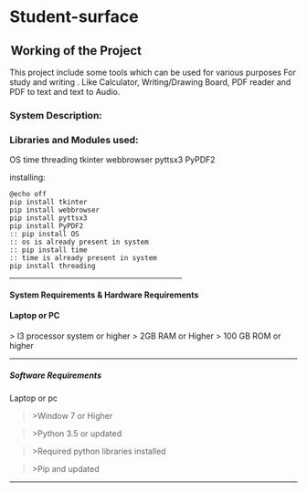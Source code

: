 # Student-surface
<basefont font-size="20px">
<legend><h2>Working of the Project</h2></legend>
<p> This project include some tools which can be used for various purposes
For study and writing .
Like Calculator, Writing/Drawing Board, PDF reader and PDF to text
 and text to Audio.</pre>
<legend><h3>System Description:</h3></legend>
<h3>Libraries and Modules used:</h3>
<p>
OS
time
threading
tkinter
webbrowser
pyttsx3
PyPDF2
 
installing:

```
@echo off
pip install tkinter
pip install webbrowser
pip install pyttsx3
pip install PyPDF2
:: pip install OS
:: os is already present in system
:: pip install time
:: time is already present in system
pip install threading
```
 
<hr width = "60%" height="7%">
<h4>
System Requirements &
Hardware Requirements</h4>
<h4>Laptop or PC</h4>
>	I3 processor system or higher</blockquote>
>	2GB RAM or Higher</blockquote>
>	100	 GB ROM or higher</blockquote>
<hr>
<h5>Software Requirements</h5>
Laptop or pc 
<blockquote> >Window 7 or Higher</blockquote>
<blockquote> >Python 3.5  or updated</blockquote>
<blockquote> >Required python libraries installed</blockquote>
<blockquote> >Pip and updated</blockquote> 
<hr>
 
